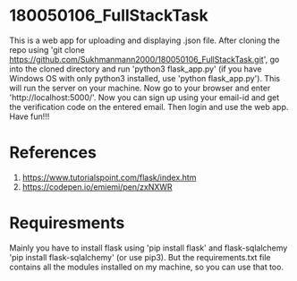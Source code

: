 # 180050106_FullStackTask
This is a web app for uploading and displaying .json file.
After cloning the repo using 'git clone https://github.com/Sukhmanmann2000/180050106_FullStackTask.git', go into the cloned directory and run 'python3 flask_app.py' (if you have Windows OS with only python3 installed, use 'python flask_app.py'). This will run the server on your machine. Now go to your browser and enter 'http://localhost:5000/'. Now you can sign up using your email-id and get the verification code on the entered email. Then login and use the web app. Have fun!!!

# References
1) https://www.tutorialspoint.com/flask/index.htm
2) https://codepen.io/emiemi/pen/zxNXWR

# Requiresments
Mainly you have to install flask using 'pip install flask' and flask-sqlalchemy 'pip install flask-sqlalchemy' (or use pip3). But the requirements.txt file contains all the modules installed on my machine, so you can use that too.
